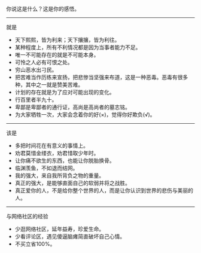 你说这是什么？这是你的感悟。

---

就是

- 天下熙熙，皆为利来；天下攘攘，皆为利往。
- 某种程度上，所有不利情况都是因为当事者能力不足。
- 唯一不可能存在的就是不可能本身。
- 可怜之人必有可恨之处。
- 穷山恶水出刁民。
- 把苦难当作历练来宣扬，把悲惨当坚强来布道，这是一种恶毒。恶毒有很多种，其中之一就是赞美苦难。
- 计划的存在就是为了应对可能出现的变化。
- 行百里者半九十。
- 卑鄙是卑鄙者的通行证，高尚是高尚者的墓志铭。
- 为大家牺牲一次，大家会念着你的好(×)，觉得你好欺负(√)。

---

该是
- 多把时间花在有意义的事情上。
- 劝君莫惜金缕衣，劝君惜取少年时。
- 让你痛不欲生的东西，也能让你脱胎换骨。
- 临渊羡鱼，不如退而结网。
- 我的强大，来自我所背负之物的重量。
- 真正的强大，是能够直面自己的软弱并将之战胜。
- 真正爱你的人，不是给你整个世界的人，而是让你认识到世界的悲伤与美丽的人。

---

与网络社区的经验
- 少逛网络社区，延年益寿，珍爱生命。
- 少看评论区，遇见傻逼脑瘫简直破坏自己心情。
- 不买立省100%。
